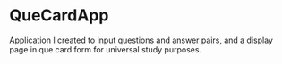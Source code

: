 # QueCardApp
 Application I created to input questions and answer pairs, and a display page in que card form for universal study purposes.
